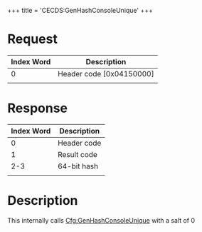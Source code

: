 +++
title = 'CECDS:GenHashConsoleUnique'
+++

# Request

| Index Word | Description                |
|------------|----------------------------|
| 0          | Header code \[0x04150000\] |
|            |                            |

# Response

| Index Word | Description |
|------------|-------------|
| 0          | Header code |
| 1          | Result code |
| 2-3        | 64-bit hash |
|            |             |

# Description

This internally calls
[Cfg:GenHashConsoleUnique](Cfg:GenHashConsoleUnique "wikilink") with a
salt of 0
